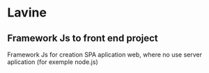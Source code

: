 # Lavine

## Framework Js to front end project

Framework Js for creation SPA aplication web, where no use server aplication (for exemple node.js)
